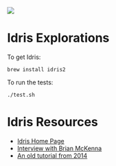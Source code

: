 <img src="https://raw.githubusercontent.com/rtoal/polyglot/master/docs/resources/idris-logo-64.png">

# Idris Explorations

To get Idris:

```
brew install idris2
```

To run the tests:

```
./test.sh
```

# Idris Resources

- [Idris Home Page](http://www.idris-lang.org/)
- [Interview with Brian McKenna](https://notamonadtutorial.com/interview-with-brian-mckenna-about-roy-purescript-haskell-idris-and-dependent-types-63bb1289ea3d)
- [An old tutorial from 2014](https://eb.host.cs.st-andrews.ac.uk/writings/idris-tutorial.pdf)

